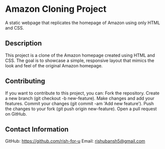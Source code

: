 # Amazon Cloning Project
A static webpage that replicates the homepage of Amazon using only HTML and CSS.

## Description
This project is a clone of the Amazon homepage created using HTML and CSS. The goal is to showcase a simple, responsive layout that mimics the look and feel of the original Amazon homepage.


## Contributing
If you want to contribute to this project, you can:
Fork the repository.
Create a new branch (git checkout -b new-feature).
Make changes and add your features.
Commit your changes (git commit -am 'Add new feature').
Push the changes to your fork (git push origin new-feature).
Open a pull request on GitHub.

## Contact Information
GitHub: https://github.com/rish-for-u
Email: rishubansh5@gmail.com
